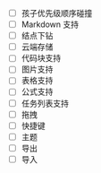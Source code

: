 - [ ] 孩子优先级顺序碰撞
- [ ] Markdown 支持
- [ ] 结点下钻
- [ ] 云端存储
- [ ] 代码块支持
- [ ] 图片支持
- [ ] 表格支持
- [ ] 公式支持
- [ ] 任务列表支持
- [ ] 拖拽
- [ ] 快捷键
- [ ] 主题
- [ ] 导出
- [ ] 导入
